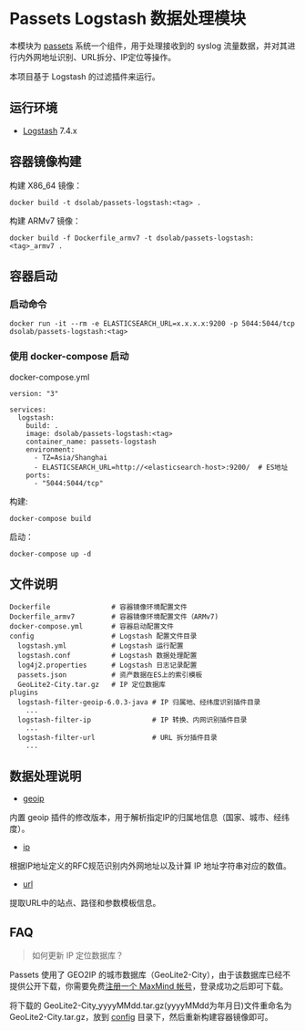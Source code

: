 # Passets Logstash 数据处理模块

本模块为 [passets](https://github.com/DSO-Lab/passets) 系统一个组件，用于处理接收到的 syslog 流量数据，并对其进行内外网地址识别、URL拆分、IP定位等操作。

本项目基于 Logstash 的过滤插件来运行。

## 运行环境

- [Logstash](https://www.elastic.co/cn/products/logstash) 7.4.x

## 容器镜像构建

构建 X86_64 镜像：

```
docker build -t dsolab/passets-logstash:<tag> .
```

构建 ARMv7 镜像：

```
docker build -f Dockerfile_armv7 -t dsolab/passets-logstash:<tag>_armv7 .
```

## 容器启动

### 启动命令
```
docker run -it --rm -e ELASTICSEARCH_URL=x.x.x.x:9200 -p 5044:5044/tcp dsolab/passets-logstash:<tag>
```

###  使用 docker-compose 启动

docker-compose.yml
```
version: "3"

services:
  logstash:
    build: .
    image: dsolab/passets-logstash:<tag>
    container_name: passets-logstash
    environment:
      - TZ=Asia/Shanghai
      - ELASTICSEARCH_URL=http://<elasticsearch-host>:9200/  # ES地址
    ports:
      - "5044:5044/tcp"
```

构建:
```
docker-compose build
```

启动：
```
docker-compose up -d
```

## 文件说明

```
Dockerfile               # 容器镜像环境配置文件
Dockerfile_armv7         # 容器镜像环境配置文件（ARMv7)
docker-compose.yml       # 容器启动配置文件
config                   # Logstash 配置文件目录
  logstash.yml           # Logstash 运行配置
  logstash.conf          # Logstash 数据处理配置
  log4j2.properties      # Logstash 日志记录配置
  passets.json           # 资产数据在ES上的索引模板
  GeoLite2-City.tar.gz   # IP 定位数据库
plugins
  logstash-filter-geoip-6.0.3-java # IP 归属地、经纬度识别插件目录
    ...
  logstash-filter-ip               # IP 转换、内网识别插件目录
    ...
  logstash-filter-url              # URL 拆分插件目录
    ...
```

## 数据处理说明

- [geoip](plugins/logstash-filter-geoip-6.0.3-java/README.md)

内置 geoip 插件的修改版本，用于解析指定IP的归属地信息（国家、城市、经纬度）。

- [ip](plugins/logstash-filter-ip/README.md)

根据IP地址定义的RFC规范识别内外网地址以及计算 IP 地址字符串对应的数值。

- [url](plugins/logstash-filter-url/README.md)

提取URL中的站点、路径和参数模板信息。

## FAQ

> 如何更新 IP 定位数据库？

Passets 使用了 GEO2IP 的城市数据库（GeoLite2-City），由于该数据库已经不提供公开下载，你需要免费[注册一个 MaxMind 帐号](https://www.maxmind.com/en/geolite2/signup)，登录成功之后即可下载。

将下载的 GeoLite2-City_yyyyMMdd.tar.gz(yyyyMMdd为年月日)文件重命名为 GeoLite2-City.tar.gz，放到 [config](./config/) 目录下，然后重新构建容器镜像即可。

